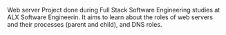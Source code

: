 Web server
Project done during Full Stack Software Engineering studies at ALX Software Engineerin. It aims to learn about the roles of web servers and their processes (parent and child), and DNS roles.
